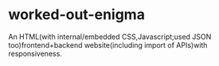 # worked-out-enigma
An HTML(with internal/embedded CSS,Javascript;used JSON too)frontend+backend website(including import of APIs)with responsiveness.
